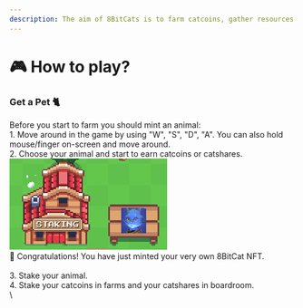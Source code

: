 ```yaml
---
description: The aim of 8BitCats is to farm catcoins, gather resources and craft items.
---
```


# 🎮 How to play?

### Get a Pet 🐈

Before you start to farm you should mint an animal:\
1\. Move around in the game by using "W", "S", "D", "A". You can also hold mouse/finger on-screen and move around.\
2\. Choose your animal and start to earn catcoins or catshares.\
![](../.gitbook/assets/image.png)\
🙌 Congratulations! You have just minted your very own 8BitCat NFT.\
\
3\. Stake your animal.\
4\. Stake your catcoins in farms and your catshares in boardroom.\
\
